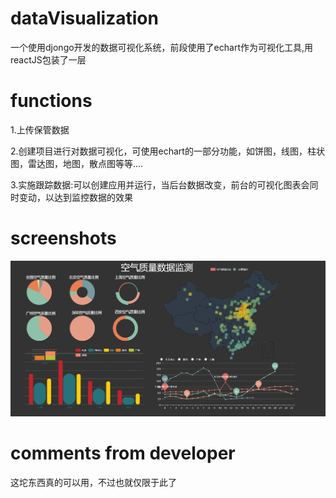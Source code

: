 # dataVisualization
一个使用djongo开发的数据可视化系统，前段使用了echart作为可视化工具,用reactJS包装了一层

# functions

1.上传保管数据

2.创建项目进行对数据可视化，可使用echart的一部分功能，如饼图，线图，柱状图，雷达图，地图，散点图等等....

3.实施跟踪数据:可以创建应用并运行，当后台数据改变，前台的可视化图表会同时变动，以达到监控数据的效果

# screenshots

![](https://raw.githubusercontent.com/talkingwallace/Pictures/master/1527618075(1).jpg)

# comments from developer

这坨东西真的可以用，不过也就仅限于此了
